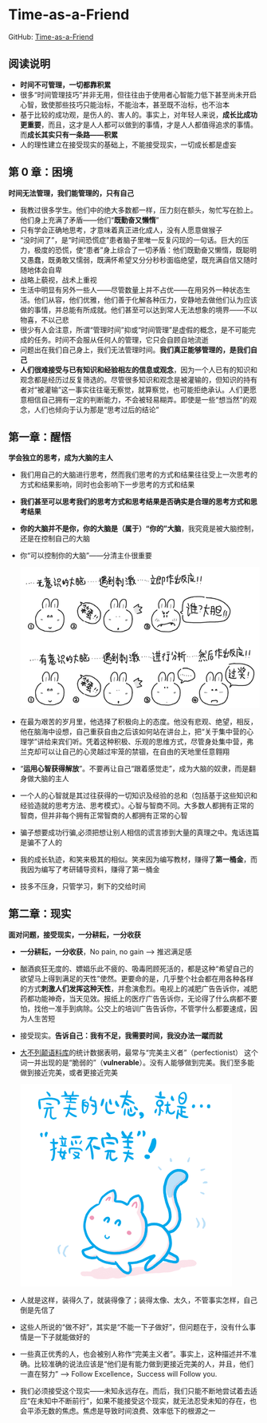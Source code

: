 # Time-as-a-Friend

GitHub: [Time-as-a-Friend](<https://github.com/xiaolai/time-as-a-friend>)

## 阅读说明

* **时间不可管理，一切都靠积累**
* 很多“时间管理技巧”并非无用，但往往由于使用者心智能力低下甚至尚未开启心智，致使那些技巧只能治标，不能治本，甚至既不治标，也不治本
* 基于比较的成功观，是伤人的、害人的。事实上，对年轻人来说，**成长比成功更重要**，而且，这才是人人都可以做到的事情，才是人人都值得追求的事情。而**成长其实只有一条路——积累**
* 人的理性建立在接受现实的基础上，不能接受现实，一切成长都是虚妄

## 第 0 章：困境

**时间无法管理，我们能管理的，只有自己**

* 我教过很多学生。他们中的绝大多数都一样，压力刻在额头，匆忙写在脸上。他们身上充满了矛盾——他们“**既勤奋又懒惰**”
* 只有学会正确地思考，才意味着真正进化成人，没有人愿意做猴子
* “没时间了”，是“时间恐慌症”患者脑子里唯一反复闪现的一句话。巨大的压力，极度的恐慌，使“患者”身上综合了一切矛盾：他们既勤奋又懒惰，既聪明又愚蠢，既勇敢又懦弱，既满怀希望又分分秒秒面临绝望，既充满自信又随时随地体会自卑
* 战略上藐视，战术上重视
* 生活中明显有另外一些人——尽管数量上并不占优——在用另外一种状态生活。他们从容，他们优雅，他们善于化解各种压力，安静地去做他们认为应该做的事情，并总能有所成就。他们甚至可以达到常人无法想象的境界——不以物喜，不以己悲
* 很少有人会注意，所谓“管理时间”抑或“时间管理”是虚假的概念，是不可能完成的任务。时间不会服从任何人的管理，它只会自顾自地流逝
* 问题出在我们自己身上，我们无法管理时间。**我们真正能够管理的，是我们自己**
* **人们很难接受与已有知识和经验相左的信息或观念**，因为一个人已有的知识和观念都是经历过反复筛选的。尽管很多知识和观念是被灌输的，但知识的持有者对“被灌输”这一事实往往毫无察觉，就算察觉，也可能拒绝承认。人们更愿意相信自己拥有一定的判断能力，不会被轻易糊弄。即使是一些“想当然”的观念，人们也倾向于认为那是“思考过后的结论”

## 第一章：醒悟

**学会独立的思考，成为大脑的主人**

* 我们用自己的大脑进行思考，然而我们思考的方式和结果往往受上一次思考的方式和结果影响，同时也会影响下一步思考的方式和结果

* **我们甚至可以思考我们的思考方式和思考结果是否确实是合理的思考方式和思考结果**

* **你的大脑并不是你，你的大脑是（属于）“你的”大脑**，我究竟是被大脑控制，还是在控制自己的大脑

* 你“可以控制你的大脑”——分清主仆很重要

  ![被大脑控制，还是控制自己的大脑](assets/1559003611392.png)

* 在最为艰苦的岁月里，他选择了积极向上的态度。他没有悲观、绝望，相反，他在脑海中设想，自己重获自由之后该如何站在讲台上，把“关于集中营的心理学”讲给来宾们听。凭着这种积极、乐观的思维方式，尽管身处集中营，弗兰克却可以让自己的心灵越过牢笼的禁锢，在自由的天地里任意翱翔

* “**运用心智获得解放**”。不要再让自己“跟着感觉走”，成为大脑的奴隶，而是翻身做大脑的主人

* 一个人的心智就是其过往获得的一切知识及经验的总和（包括基于这些知识和经验造就的思考方法、思考模式）。心智与智商不同。大多数人都拥有正常的智商，但并非每个拥有正常智商的人都拥有正常的心智

* 骗子想要成功行骗,必须把想让别人相信的谎言掺到大量的真理之中。鬼话连篇是骗不了人的

* 我的成长轨迹，和笑来极其的相似。笑来因为编写教材，赚得了**第一桶金**，而我因为编写了考研辅导资料，赚得了第一桶金

* 技多不压身，只管学习，剩下的交给时间

## 第二章：现实

**面对问题，接受现实，一分耕耘，一分收获**

* **一分耕耘，一分收获**，No pain, no gain ——> 推迟满足感

* 酗酒疯狂无度的、嫖娼乐此不疲的、吸毒罔顾死活的，都是这种“希望自己的欲望马上得到满足的天性”使然。更要命的是，几乎整个社会都在用各种各样的方式**刺激人们发挥这种天性**，并愈演愈烈。电视上的减肥广告告诉你，减肥药都功能神奇，当天见效。报纸上的医疗广告告诉你，无论得了什么病都不要怕，找他一准手到病除。公交上的培训广告告诉你，不管学什么都要速成，因为人生苦短

* 接受现实。**告诉自己：我有不足，我需要时间，我没办法一蹴而就**

* [大不列颠语料库](http://goo.gl/uyr9E)的统计数据表明，最常与“完美主义者”（perfectionist） 这个词一并出现的是“脆弱的”（**vulnerable**）。没有人能够做到完美。我们至多能做到接近完美，或者更接近完美

  ![接受不完美](assets/1559093952561.png)

* 人就是这样，装得久了，就装得像了；装得太像、太久，不管事实怎样，自己倒是先信了

* 这些人所说的“做不好”，其实是“不能一下子做好”，但问题在于，没有什么事情是一下子就能做好的

* 一些真正优秀的人，也会被别人称作“完美主义者”。事实上，这种描述并不准确。比较准确的说法应该是“他们是有能力做到更接近完美的人，并且，他们一直在努力” ——> Follow Excellence，Success will Follow you.

* 我们必须接受这个现实——未知永远存在。而后，我们只能不断地尝试着去适应“在未知中不断前行”，如果不能接受这个现实，就无法忍受未知的存在，也会平添无数的焦虑。焦虑是导致时间浪费、效率低下的根源之一